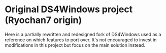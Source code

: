 # Original DS4Windows project (Ryochan7 origin)

Here is a partially rewritten and redesigned fork of DS4Windows used as a reference on which features to port over. It's not encouraged to invest in modifications in this project but focus on the main solution instead.
